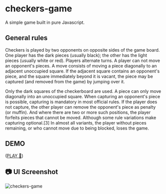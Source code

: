 # checkers-game
A simple game built in pure Javascript.

## General rules 
Checkers is played by two opponents on opposite sides of the game board. One player has the dark pieces (usually black); the other has the light pieces (usually white or red). Players alternate turns. A player can not move an opponent's pieces. A move consists of moving a piece diagonally to an adjacent unoccupied square. If the adjacent square contains an opponent's piece, and the square immediately beyond it is vacant, the piece may be captured (and removed from the game) by jumping over it.

Only the dark squares of the checkerboard are used. A piece can only move diagonally into an unoccupied square. When capturing an opponent's piece is possible, capturing is mandatory in most official rules. If the player does not capture, the other player can remove the opponent's piece as penalty (or muffin). And where there are two or more such positions, the player forfeits pieces that cannot be moved. Although some rule variations make capturing optional.[3] In almost all variants, the player without pieces remaining, or who cannot move due to being blocked, loses the game.


## DEMO
([PLAY 🚀](https://gregoryannn.github.io/checkers-game/))

## 📷 UI Screenshot
![checkers-game](https://user-images.githubusercontent.com/32854050/161951623-ddd21a0d-e9c6-4897-ab77-884d2bcca428.jpg)
